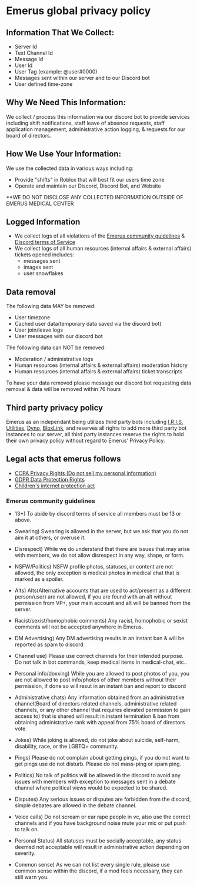 # Emerus global privacy policy

## Information That We Collect:
- Server Id
- Text Channel Id
- Message Id
- User Id
- User Tag (example: @user#0000)
- Messages sent within our server and to our Discord bot
- User defined time-zone

## Why We Need This Information:
We collect / process this information via our discord bot to provide services including shift notifications, staff leave of absence requests, staff application management, administrative action logging, & requests for our board of directors.

## How We Use Your Information:
We use the collected data in various ways including:
- Provide "shifts" in Roblox that will best fit our users time zone
- Operate and maintain our Discord, Discord Bot, and Website

**WE DO NOT DISCLOSE ANY COLLECTED INFORMATION OUTSIDE OF EMERUS MEDICAL CENTER

## Logged Information
- We collect logs of all violations of the [Emerus community guidelines](https://github.com/TotoTheEgg/emerus_privacy_policy/blob/main/README.md#emerus-community-guidelines) & [Discord terms of Service](https://discord.com/terms) 
- We collect logs of all human resources (internal affairs & external affairs) tickets opened includes:
  - messages sent
  - images sent
  - user snowflakes

## Data removal
The following data MAY be removed:
 - User timezone
 - Cached user data(temporary data saved via the discord bot)
 - User join/leave logs
 - User messages with our discord bot

The following data can NOT be removed:
  - Moderation / administrative logs
  - Human resources (internal affairs & external affairs) moderation history
  - Human resources (internal affairs & external affairs) ticket transcripts

To have your data removed please message our discord bot requesting data removal & data will be removed within 76 hours

## Third party privacy policy
Emerus as an independant being utilizes third party bots including [I.R.I.S. Utilities](https://iris.cool), [Dyno](https://dyno.gg/), [BloxLink](https://blox.link/), and reserves all rights to add more third party bot instances to our server, all third party instances reserve the rights to hold their own privacy policy without regard to Emerus' Privacy Policy.

## Legal acts that emerus follows
- [CCPA Privacy Rights (Do not sell my personal information)](https://oag.ca.gov/privacy/ccpa/regs)
- [GDPR Data Protection Rights](https://gdpr.eu/)
- [Children's internet protection act](https://www.fcc.gov/consumers/guides/childrens-internet-protection-act)

### Emerus community guidelines
- 13+)
To abide by discord terms of service all members must be 13 or above.

- Swearing)
Swearing is allowed in the server, but we ask that you do not aim it at others, or overuse it.

- Disrespect)
While we do understand that there are issues that may arise with members, we do not allow disrespect in any way, shape, or form.

- NSFW/Politics)
NSFW profile photos, statuses, or content are not allowed, the only exception is medical photos in medical chat that is marked as a spoiler.

- Alts)
Alts(Alternative accounts that are used to act/present as a different person/user) are not allowed, if you are found with an alt without permission from VP+, your main account and alt will be banned from the server.

- Racist/sexist/homophobic comments)
Any racist, homophobic or sexist comments will not be accepted anywhere in Emerus.

- DM Advertising)
Any DM advertising results in an instant ban & will be reported as spam to discord

- Channel use)
Please use correct channels for their intended purpose. Do not talk in bot commands, keep medical items in medical-chat, etc..

- Personal info/doxxing)
While you are allowed to post photos of you, you are not allowed to post info/photos of other members without their permission, if done so will resut in an instant ban and report to discord

- Administrative chats)
Any information obtained from an administrative channel(Board of directors related channels, administrative related channels, or any other channel that requires elevated permission to gain access to) that is shared will result in instant termination & ban from obtaining administrative rank with appeal from 75% board of directors vote

- Jokes)
While joking is allowed, do not joke about suicide, self-harm, disability, race, or the LGBTQ+ community.

- Pings)
Please do not complain about getting pings, if you do not want to get pings use do not disturb. Please do not mass-ping or spam ping.

- Politics)
No talk of politics will be allowed in the discord to avoid any issues with members with exception to messages sent in a debate channel where political views would be expected to be shared.

- Disputes)
Any serious issues or disputes are forbidden from the discord, simple debates are allowed in the debate channel.

- Voice calls)
Do not scream or ear rape people in vc, also use the correct channels and if you have background noise mute your mic or put push to talk on.

- Personal Status)
All statuses must be socially acceptable, any status deemed not acceptable will result in administrative action depending on severity.

- Common sense)
As we can not list every single rule, please use common sense within the discord, if a mod feels necessary, they can still warn you.
